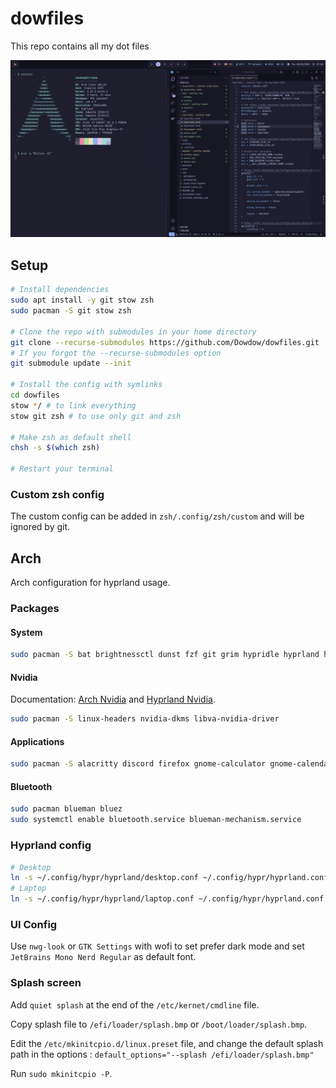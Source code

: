 # dowfiles

This repo contains all my dot files

![Screenshot example](https://github.com/Dowdow/dowfiles/blob/main/screenshot.png?raw=true)

## Setup

```bash
# Install dependencies
sudo apt install -y git stow zsh
sudo pacman -S git stow zsh

# Clone the repo with submodules in your home directory
git clone --recurse-submodules https://github.com/Dowdow/dowfiles.git
# If you forgot the --recurse-submodules option
git submodule update --init

# Install the config with symlinks
cd dowfiles
stow */ # to link everything
stow git zsh # to use only git and zsh

# Make zsh as default shell
chsh -s $(which zsh)

# Restart your terminal
```

### Custom zsh config

The custom config can be added in `zsh/.config/zsh/custom` and will be ignored by git.

## Arch

Arch configuration for hyprland usage.

### Packages

#### System

```bash
sudo pacman -S bat brightnessctl dunst fzf git grim hypridle hyprland hyprlock hyprpaper man nano noto-fonts-emoji nwg-look openssh otf-font-awesome pacman-contrib pipewire qt5-wayland qt6-wayland slurp ttf-jetbrains-mono-nerd waybar wayland wireplumber wofi xdg-desktop-portal-hyprland
```

#### Nvidia

Documentation: [Arch Nvidia](https://wiki.archlinux.org/title/NVIDIA) and [Hyprland Nvidia](https://wiki.hyprland.org/Nvidia/).

```bash
sudo pacman -S linux-headers nvidia-dkms libva-nvidia-driver
```

#### Applications
```bash
sudo pacman -S alacritty discord firefox gnome-calculator gnome-calendar nautilus neovim
```

#### Bluetooth
```bash
sudo pacman blueman bluez
sudo systemctl enable bluetooth.service blueman-mechanism.service
```

### Hyprland config

```bash
# Desktop
ln -s ~/.config/hypr/hyprland/desktop.conf ~/.config/hypr/hyprland.conf
# Laptop
ln -s ~/.config/hypr/hyprland/laptop.conf ~/.config/hypr/hyprland.conf
```

### UI Config

Use `nwg-look` or `GTK Settings` with wofi to set prefer dark mode and set `JetBrains Mono Nerd Regular` as default font.

### Splash screen

Add `quiet splash` at the end of the `/etc/kernet/cmdline` file.

Copy splash file to `/efi/loader/splash.bmp` or `/boot/loader/splash.bmp`.

Edit the `/etc/mkinitcpio.d/linux.preset` file, and change the default splash path in the options : `default_options="--splash /efi/loader/splash.bmp"`

Run `sudo mkinitcpio -P`.
